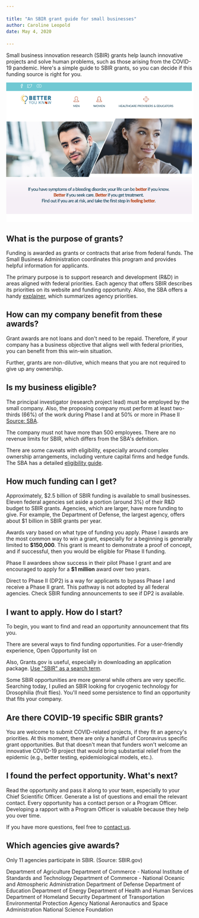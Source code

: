 ```yaml
---

title: "An SBIR grant guide for small businesses"  
author: Caroline Leopold
date: May 4, 2020

---
```


Small business innovation research (SBIR) grants help launch innovative projects and solve human problems, such as those arising from the COVID-19 pandemic. Here's a simple guide to SBIR grants, so you can decide if this funding source is right for you.

![alt text](../images/betteryouknow.png "Better You Know website")

## What is the purpose of grants?

Funding is awarded as grants or contracts that arise from federal funds. The Small Business Administration coordinates this program and provides helpful information for applicants. 

The primary purpose is to support research and development (R&D) in areas aligned with federal priorities. Each agency that offers SBIR describes its priorities on its website and funding opportunity. Also, the SBA offers a handy [explainer](https://www.sbir.gov/tutorials/individual-agency-requirements/), which summarizes agency priorities.

## How can my company benefit from these awards?
 
Grant awards are not loans and don't need to be repaid. Therefore, if your company has a business objective that aligns well with federal priorities, you can benefit from this win-win situation. 

Further, grants are non-dilutive, which means that you are not required to give up any ownership. 

## Is my business eligible? 

The principal investigator (research project lead) must be employed by the small company. Also, the proposing company must perform at least two-thirds (66%) of the work during Phase I and at 50% or more in Phase II [Source: SBA](https://www.sbir.gov/applicants).

The company must not have more than 500 employees. There are no revenue limits for SBIR, which differs from the SBA's defnition. 

There are some caveats with eligibility, especially around complex ownership arrangements, including venture capital firms and hedge funds.  The SBA has a detailed [eligibility guide](https://www.sbir.gov/sites/default/files/elig_size_compliance_guide.pdf).

## How much funding can I get?

Approximately, $2.5 billion of SBIR funding is available to small businesses. Eleven federal agencies set aside a portion (around 3%) of their R&D budget to SBIR grants. Agencies, which are larger, have more funding to give. For example, the Department of Defense, the largest agency, offers about $1 billion in SBIR grants per year. 

Awards vary based on what type of funding you apply. Phase I awards are the most common way to win a grant, especially for a beginning is generally limited to **$150,000**. This grant is meant to demonstrate a proof of concept, and if successful, then you would be eligible for Phase II funding. 

Phase II awardees show success in their pilot Phase I grant and are encouraged to apply for a **$1 million** award over two years. 

Direct to Phase II (DP2) is a way for applicants to bypass Phase I and receive a Phase II grant. This pathway is not adopted by all federal agencies. Check SBIR funding announcements to see if DP2 is available. 

## I want to apply. How do I start? 

To begin, you want to find and read an opportunity announcement that fits you. 

There are several ways to find funding opportunities. For a user-friendly experience, Open Opportunity list on <style class= "blog-link">

[SBIR.gov](https://www.sbir.gov/solicitations/open). 

</style>

Also, Grants.gov is useful, especially in downloading an application package. [Use "SBIR" as a search term](https://www.grants.gov/web/grants/search-grants.html?keywords=SBIR). 

Some SBIR opportunities are more general while others are very specific. Searching today, I pulled an SBIR looking for cryogenic technology for Drosophilia (fruit flies). You'll need some persistence to find an opportunity that fits your company. 

## Are there COVID-19 specific SBIR grants?

You are welcome to submit COVID-related projects, if they fit an agency's priorities. At this moment, there are only a handful of Coronavirus specific grant opportunities. But that doesn't mean that funders won't welcome an innovative COVID-19 project that would bring substantial relief from the epidemic (e.g., better testing, epidemiological models, etc.).

## I found the perfect opportunity. What's next?

Read the opportunity and pass it along to your team, especially to your Chief Scientific Officer. Generate a list of questions and email the relevant contact. Every opportunity has a contact person or a Program Officer. Developing a rapport with a Program Officer is valuable because they help you over time. 

If you have more questions, feel free to [contact us](https://fuelcopy.com/contact).

## Which agencies give awards? 

Only 11 agencies participate in SBIR. (Source: SBIR.gov) 

Department of Agriculture
Department of Commerce - National Institute of Standards and Technology
Department of Commerce - National Oceanic and Atmospheric Administration
Department of Defense
Department of Education
Department of Energy
Department of Health and Human Services
Department of Homeland Security
Department of Transportation
Environmental Protection Agency
National Aeronautics and Space Administration
National Science Foundation







